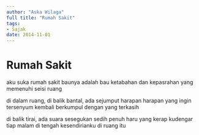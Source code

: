 ```yaml
---
author: "Aska Wilaga"
full title: "Rumah Sakit"
tags:
- Sajak
date: 2014-11-01
---
```


# Rumah Sakit

aku suka rumah sakit
baunya adalah bau ketabahan dan kepasrahan yang memenuhi seisi ruang

di dalam ruang, di balik bantal, ada sejumput harapan
harapan yang ingin tersenyum kembali
berkumpul dengan yang terkasih

di balik tirai, ada suara
sesegukan sedih penuh haru yang kerap kudengar
tiap malam
di tengah kesendirianku di ruang itu